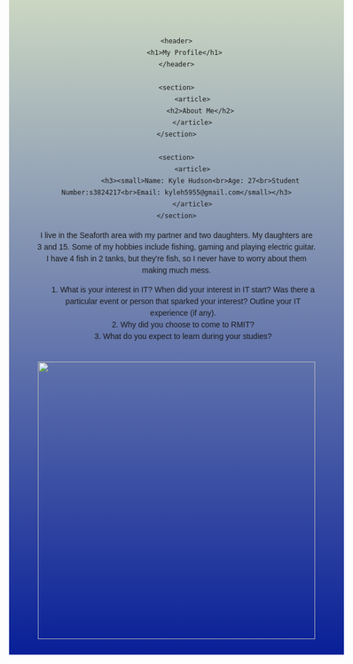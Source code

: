 <!DOCTYPE html>
<html>
<head>
	<style>
			body {
			height: 1080px;
			background: linear-gradient(to bottom, #CBD7C2 0%, #081F98 100%);
			text-align: center;
			list-style-position: inside;
			font-family: Arial;
			font-size: 14px;
			line-height: 1.5em;
}
			h1 {
			font-size: 35px;
}
			h2{
			font-size: 25px;
}
			h3 {
			font-size: 20px;
}
	</style>
</head>

<body>

<div></div>
	
	<header>
		<h1>My Profile</h1>
	</header>

	<section>
			<article>
				<h2>About Me</h2>
			</article>
	</section>

	<section>
			<article>
				<h3><small>Name: Kyle Hudson<br>Age: 27<br>Student Number:s3824217<br>Email: kyleh5955@gmail.com</small></h3>
			</article>
	</section>

<p>I live in the Seaforth area with my partner and two daughters. My daughters are<br> 3 and 15. Some of my hobbies include fishing, gaming and playing electric guitar.<br>I have 4 fish in 2 tanks, but they're fish, so I never have to worry about them <br>making much mess. </p>
  
<ol>
  <li>What is your interest in IT? When did your interest in IT start? Was there a <br>particular
event or person that sparked your interest? Outline your IT<br> experience (if any).</li>
  <li>Why did you choose to come to RMIT?</li>
  <li>What do you expect to learn during your studies?</li>
</ol>

<br>

<img src="C:\Users\Kyle\Downloads\keyboard.jpg" width="500">

</body>
</html>
